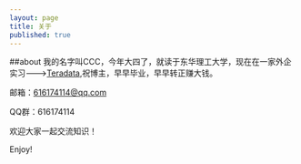 ```yaml
---
layout: page
title: 关于
published: true
---
```

##about
我的名字叫CCC，今年大四了，就读于东华理工大学，现在在一家外企实习--->[Teradata](https://baike.baidu.com/item/Teradata/1792590?fr=aladdin),祝博主，早早毕业，早早转正赚大钱。

邮箱：616174114@qq.com 

QQ群：616174114

欢迎大家一起交流知识！


Enjoy!
